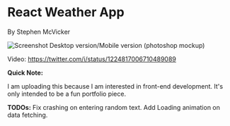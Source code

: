 # React Weather App
By Stephen McVicker

![Screenshot](https://i.imgur.com/wBsB8YH.png)
Desktop version/Mobile version (photoshop mockup)

Video: https://twitter.com/i/status/1224817006710489089


**Quick Note:**

I am uploading this because I am interested in front-end development.
It's only intended to be a fun portfolio piece.

**TODOs:**
Fix crashing on entering random text.
Add Loading animation on data fetching.
